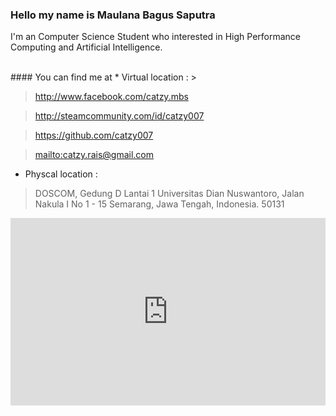 ### Hello my name is Maulana Bagus Saputra
I'm an Computer Science Student who interested in 
High Performance Computing and Artificial Intelligence.

<br>
#### You can find me at
* Virtual location :
> <https://twitter.com/catzymbs>

> <http://www.facebook.com/catzy.mbs>

> <http://steamcommunity.com/id/catzy007>

> <https://github.com/catzy007>

> <mailto:catzy.rais@gmail.com>

* Physcal location :
> DOSCOM, Gedung D Lantai 1 Universitas Dian Nuswantoro, Jalan Nakula I No 1 - 15 Semarang, Jawa Tengah, Indonesia. 50131

<iframe src="https://www.google.com/maps/embed?pb=!1m18!1m12!1m3!1d3960.223779191707!2d110.4070689142553!3d-6.982897870320365!2m3!1f0!2f0!3f0!3m2!1i1024!2i768!4f13.1!3m3!1m2!1s0x2e708b4ec527b8bb%3A0xb7656f6d2c75fa4f!2sGedung+D+Universitas+Dian+Nuswantoro!5e0!3m2!1sen!2sid!4v1558561782029!5m2!1sen!2sid" width="100%" height="300" frameborder="0" style="border:0" allowfullscreen></iframe>


